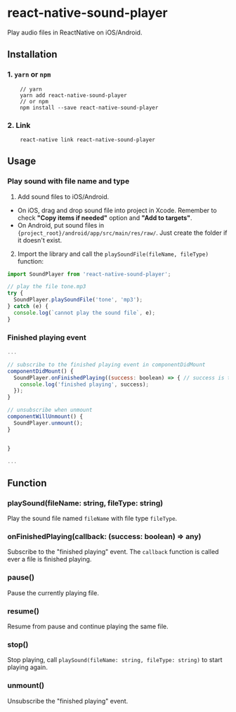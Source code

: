 # react-native-sound-player

Play audio files in ReactNative on iOS/Android.

## Installation

### 1. `yarn` or `npm`
```
    // yarn
    yarn add react-native-sound-player
    // or npm
    npm install --save react-native-sound-player
```
### 2. Link

```
    react-native link react-native-sound-player
```


## Usage


### Play sound with file name and type

1. Add sound files to iOS/Android.

  - On iOS, drag and drop sound file into project in Xcode. Remember to check **"Copy items if needed"** option and **"Add to targets"**.
  - On Android, put sound files in `{project_root}/android/app/src/main/res/raw/`. Just create the folder if it doesn't exist.


2. Import the library and call the `playSoundFile(fileName, fileType)` function:

```javascript
import SoundPlayer from 'react-native-sound-player';

// play the file tone.mp3
try {
  SoundPlayer.playSoundFile('tone', 'mp3');
} catch (e) {
  console.log(`cannot play the sound file`, e);
}
```


### Finished playing event

```javascript
...

// subscribe to the finished playing event in componentDidMount
componentDidMount() {
  SoundPlayer.onFinishedPlaying((success: boolean) => { // success is true when the sound is played
    console.log('finished playing', success);
  });
}

// unsubscribe when unmount
componentWillUnmount() {
  SoundPlayer.unmount();
}


}

...
```


## Function

### playSound(fileName: string, fileType: string)
Play the sound file named `fileName` with file type `fileType`.

### onFinishedPlaying(callback: (success: boolean) => any)
Subscribe to the "finished playing" event. The `callback` function is called ever a file is finished playing.

### pause()

Pause the currently playing file.

### resume()

Resume from pause and continue playing the same file.

### stop()

Stop playing, call `playSound(fileName: string, fileType: string)` to start playing again.

### unmount()
Unsubscribe the "finished playing" event.
